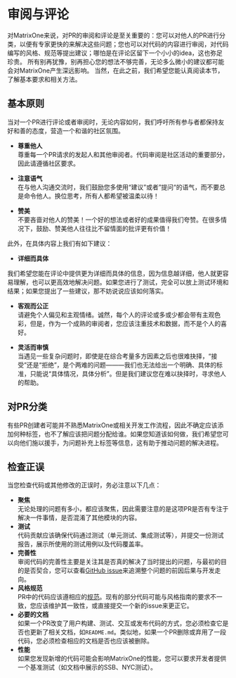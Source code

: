 # **审阅与评论**
对MatrixOne来说，对PR的审阅和评论是至关重要的：您可以对他人的PR进行分类，以便有专家更快的来解决这些问题；您也可以对代码的内容进行审阅，对代码编写的风格、规范等提出建议；哪怕是在评论区留下一个小小的idea，这也弥足珍贵。
所有别再犹豫，别再担心您的想法不够完善，无论多么微小的建议都可能会对MatrixOne产生深远影响。
当然，在此之前，我们希望您能认真阅读本节，了解基本要求和相关方法。

## **基本原则**
当对一个PR进行评论或者审阅时，无论内容如何，我们呼吁所有参与者都保持友好和善的态度，营造一个和谐的社区氛围。

* **尊重他人**  
尊重每一个PR请求的发起人和其他审阅者。代码审阅是社区活动的重要部分，因此请遵循社区要求。

* **注意语气**   
在与他人沟通交流时，我们鼓励您多使用“建议”或者”提问“的语气，而不要总是命令他人。换位思考，所有人都希望被温柔以待！  

* **赞美**  
不要吝啬对他人的赞美！一个好的想法或者好的成果值得我们夸赞。在很多情况下，鼓励、赞美他人往往比不留情面的批评更有价值！  

此外，在具体内容上我们有如下建议：  
* **详细而具体**  

我们希望您能在评论中提供更为详细而具体的信息，因为信息越详细，他人就更容易理解，也可以更高效地解决问题。如果您进行了测试，完全可以放上测试环境和结果；如果您提出了一些建议，那不妨说说应该如何落实。

* **客观而公正**  
请避免个人偏见和主观情绪。诚然，每个人的评论或多或少都会带有主观色彩，但是，作为一个成熟的审阅者，您应该注重技术和数据，而不是个人的喜好。

* **灵活而审慎**  
当遇见一些复杂问题时，即使是在综合考量多方因素之后也很难抉择，“接受”还是“拒绝”，是个两难的问题———我们也无法给出一个明确、具体的标准，只能说“具体情况，具体分析”。但是我们建议您在难以抉择时，寻求他人的帮助。

## **对PR分类**
有些PR创建者可能并不熟悉MatrixOne或相关开发工作流程，因此不确定应该添加何种标签，也不了解应该把问题分配给谁。如果您知道该如何做，我们希望您可以向他们施以援手，为问题补充上标签等信息，这有助于推动问题的解决进程。

## **检查正误**
当您检查代码或其他修改的正误时，务必注意以下几点：

* **聚焦**  
  无论处理的问题有多小，都应该聚焦，因此需要注意的是这项PR是否有专注于解决一件事情，是否混淆了其他模块的内容。
* **测试**  
  代码贡献应该确保代码通过测试（单元测试、集成测试等），并提交一份测试报告，展示所使用的测试用例以及代码覆盖率。
* **完善性**  
  审阅代码的完善性主要是关注其是否真的解决了当时提出的问题，与最初的目的是否契合，您可以查看[GitHub issue](https://github.com/matrixorigin/matrixone/issues/new/choose)来追溯整个问题的前因后果与开发走向。
* **风格规范**  
  PR中的代码应该遵相应的[规范](contribute-code.md#get-familiar-with-style)。现有的部分代码可能与风格指南的要求不一致，您应该维护其一致性，或直接提交一个新的issue来更正它。
* **必要的文档**  
  如果一个PR改变了用户构建、测试、交互或发布代码的方式，您必须检查它是否也更新了相关文档，如`README.md`。类似地，如果一个PR删除或弃用了一段代码，您必须检查相应的文档是否也应该被删除。
* **性能**  
  如果您发现新增的代码可能会影响MatrixOne的性能，您可以要求开发者提供一个基准测试（如文档中展示的SSB、NYC测试）。

